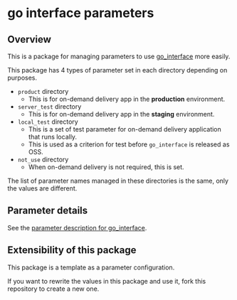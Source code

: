 # go interface parameters

## Overview
This is a package for managing parameters to use [go_interface](https://github.com/eve-autonomy/go_interface) more easily.

This package has 4 types of parameter set in each directory depending on purposes.
- `product` directory
  - This is for on-demand delivery app in the **production** environment.
- `server_test` directory
  - This is for on-demand delivery app in the **staging** environment.
- `local_test` directory
  - This is a set of test parameter for on-demand delivery application that runs locally.
  - This is used as a criterion for test before `go_interface` is released as OSS.
- `not_use` directory
  - When on-demand delivery is not required, this is set.

The list of parameter names managed in these directories is the same, only the values are different.

## Parameter details
See the [parameter description for go_interface](https://github.com/eve-autonomy/go_interface#parameter-description).

## Extensibility of this package
This package is a template as a parameter configuration.

If you want to rewrite the values in this package and use it, fork this repository to create a new one.

